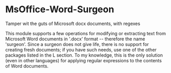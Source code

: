 # MsOffice-Word-Surgeon

Tamper wit the guts of Microsoft docx documents, with regexes

This module supports a few operations for modifying or extracting text
from Microsoft Word documents in '.docx' format -- therefore the name
'surgeon'. Since a surgeon does not give life, there is no support for
creating fresh documents; if you have such needs, use one of the other
packages listed in the L<SEE ALSO> section. To my knowledge, this is the
only solution (even in other languages) for applying regular expressions
to the contents of Word documents.
